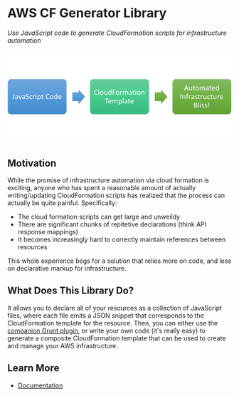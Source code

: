 # AWS CF Generator Library

_Use JavaScript code to generate CloudFormation scripts for infrastructure automation_

![Flow Image](./docs/images/cf-generator-flow.png)

## Motivation
While the promise of infrastructure automation via cloud formation is exciting, anyone who has spent a reasonable amount of actually writing/updating CloudFormation scripts has realized that the process can actually be quite painful. Specifically:

- The cloud formation scripts can get large and unweildy
- There are significant chunks of repitetive declarations (think API response mappings)
- It becomes increasingly hard to correctly maintain references between resources

This whole experience begs for a solution that relies more on code, and less on declarative markup for infrastructure.

## What Does This Library Do?
It allows you to declare all of your resources as a collection of JavaScript files, where each file emits a JSON snippet that corresponds to the CloudFormation template for the resource. Then, you can either use the [companion Grunt plugin](https://github.com/vamship/grunt-wysknd-aws-cf-generator), or write your own code (it's really easy) to generate a composite CloudFormation template that can be used to create and manage your AWS infrastructure.

## Learn More

- [Documentation](./docs/documentation.md)
